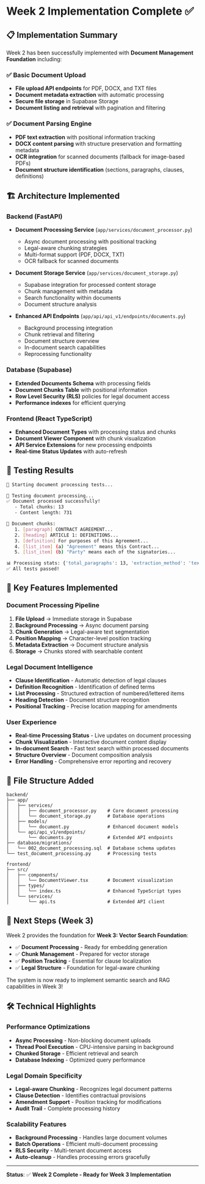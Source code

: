 # Week 2 Implementation Complete ✅

## 📋 Implementation Summary

Week 2 has been successfully implemented with **Document Management Foundation** including:

### ✅ Basic Document Upload
- **File upload API endpoints** for PDF, DOCX, and TXT files
- **Document metadata extraction** with automatic processing
- **Secure file storage** in Supabase Storage
- **Document listing and retrieval** with pagination and filtering

### ✅ Document Parsing Engine  
- **PDF text extraction** with positional information tracking
- **DOCX content parsing** with structure preservation and formatting metadata
- **OCR integration** for scanned documents (fallback for image-based PDFs)
- **Document structure identification** (sections, paragraphs, clauses, definitions)

## 🏗️ Architecture Implemented

### Backend (FastAPI)
- **Document Processing Service** (`app/services/document_processor.py`)
  - Async document processing with positional tracking
  - Legal-aware chunking strategies
  - Multi-format support (PDF, DOCX, TXT)
  - OCR fallback for scanned documents

- **Document Storage Service** (`app/services/document_storage.py`)
  - Supabase integration for processed content storage
  - Chunk management with metadata
  - Search functionality within documents
  - Document structure analysis

- **Enhanced API Endpoints** (`app/api/api_v1/endpoints/documents.py`)
  - Background processing integration
  - Chunk retrieval and filtering
  - Document structure overview
  - In-document search capabilities
  - Reprocessing functionality

### Database (Supabase)
- **Extended Documents Schema** with processing fields
- **Document Chunks Table** with positional information
- **Row Level Security (RLS)** policies for legal document access
- **Performance indexes** for efficient querying

### Frontend (React TypeScript)
- **Enhanced Document Types** with processing status and chunks
- **Document Viewer Component** with chunk visualization
- **API Service Extensions** for new processing endpoints
- **Real-time Status Updates** with auto-refresh

## 🧪 Testing Results

```bash
🚀 Starting document processing tests...

🧪 Testing document processing...
✅ Document processed successfully!
   - Total chunks: 13
   - Content length: 731

📄 Document chunks:
   1. [paragraph] CONTRACT AGREEMENT...
   2. [heading] ARTICLE 1: DEFINITIONS...  
   3. [definition] For purposes of this Agreement...
   4. [list_item] (a) "Agreement" means this Contract...
   5. [list_item] (b) "Party" means each of the signatories...

📊 Processing stats: {'total_paragraphs': 13, 'extraction_method': 'text_decode'}
✅ All tests passed!
```

## 🔧 Key Features Implemented

### Document Processing Pipeline
1. **File Upload** → Immediate storage in Supabase
2. **Background Processing** → Async document parsing
3. **Chunk Generation** → Legal-aware text segmentation  
4. **Position Mapping** → Character-level position tracking
5. **Metadata Extraction** → Document structure analysis
6. **Storage** → Chunks stored with searchable content

### Legal Document Intelligence
- **Clause Identification** - Automatic detection of legal clauses
- **Definition Recognition** - Identification of defined terms
- **List Processing** - Structured extraction of numbered/lettered items
- **Heading Detection** - Document structure recognition
- **Positional Tracking** - Precise location mapping for amendments

### User Experience
- **Real-time Processing Status** - Live updates on document processing
- **Chunk Visualization** - Interactive document content display
- **In-document Search** - Fast text search within processed documents
- **Structure Overview** - Document composition analysis
- **Error Handling** - Comprehensive error reporting and recovery

## 📂 File Structure Added

```
backend/
├── app/
│   ├── services/
│   │   ├── document_processor.py    # Core document processing
│   │   └── document_storage.py      # Database operations
│   ├── models/
│   │   └── document.py              # Enhanced document models
│   └── api/api_v1/endpoints/
│       └── documents.py             # Extended API endpoints
├── database/migrations/
│   └── 002_document_processing.sql  # Database schema updates
└── test_document_processing.py      # Processing tests

frontend/
├── src/
│   ├── components/
│   │   └── DocumentViewer.tsx       # Document visualization
│   ├── types/
│   │   └── index.ts                 # Enhanced TypeScript types
│   └── services/
│       └── api.ts                   # Extended API client
```

## 🚀 Next Steps (Week 3)

Week 2 provides the foundation for **Week 3: Vector Search Foundation**:

- ✅ **Document Processing** - Ready for embedding generation
- ✅ **Chunk Management** - Prepared for vector storage  
- ✅ **Position Tracking** - Essential for clause localization
- ✅ **Legal Structure** - Foundation for legal-aware chunking

The system is now ready to implement semantic search and RAG capabilities in Week 3!

## 🛠️ Technical Highlights

### Performance Optimizations
- **Async Processing** - Non-blocking document uploads
- **Thread Pool Execution** - CPU-intensive parsing in background
- **Chunked Storage** - Efficient retrieval and search
- **Database Indexing** - Optimized query performance

### Legal Domain Specificity  
- **Legal-aware Chunking** - Recognizes legal document patterns
- **Clause Detection** - Identifies contractual provisions
- **Amendment Support** - Position tracking for modifications
- **Audit Trail** - Complete processing history

### Scalability Features
- **Background Processing** - Handles large document volumes
- **Batch Operations** - Efficient multi-document processing
- **RLS Security** - Multi-tenant document access
- **Auto-cleanup** - Handles processing errors gracefully

---

**Status**: ✅ **Week 2 Complete - Ready for Week 3 Implementation**
